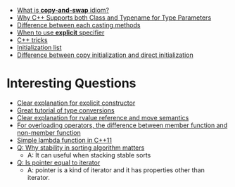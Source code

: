 * [What is **copy-and-swap** idiom?](https://stackoverflow.com/questions/3279543/what-is-the-copy-and-swap-idiom)
* [Why C++ Supports both Class and Typename for Type Parameters](https://web.archive.org/web/20060619131004/http://blogs.msdn.com/slippman/archive/2004/08/11/212768.aspx)
* [Difference between each casting methods](https://stackoverflow.com/questions/28002/regular-cast-vs-static-cast-vs-dynamic-cast)
* [When to use **explicit** specifier](http://www.cplusplus.com/forum/general/168292/)
* [C++ tricks](http://codeforces.com/blog/entry/15643)
* [Initialization list](https://stackoverflow.com/questions/2785612/c-what-does-the-colon-after-a-constructor-mean)
* [Difference between copy initialization and direct initialization](https://stackoverflow.com/questions/1051379/is-there-a-difference-in-c-between-copy-initialization-and-direct-initializati)

# Interesting Questions

* [Clear explanation for explicit constructor](https://weblogs.asp.net/kennykerr/Explicit-Constructors)
* [Great tutorial of type conversions](http://www.cplusplus.com/doc/tutorial/typecasting/)
* [Clear explanation for rvalue reference and move semantics](https://www.cprogramming.com/c++11/rvalue-references-and-move-semantics-in-c++11.html)
* [For overloading operators, the difference between member function and non-member function](https://stackoverflow.com/questions/4622330/operator-overloading-member-function-vs-non-member-function)
* [Simple lambda function in C++11](https://en.wikipedia.org/wiki/Anonymous_function#C.2B.2B)
* [Q: Why stability in sorting algorithm matters](https://stackoverflow.com/questions/1517793/what-is-stability-in-sorting-algorithms-and-why-is-it-important)
  * A: It can useful when stacking stable sorts
* [Q: Is pointer equal to iterator](https://stackoverflow.com/questions/30950285/iterator-pointer-or-what-is-it)
  * A: pointer is a kind of iterator and it has properties other than iterator.



